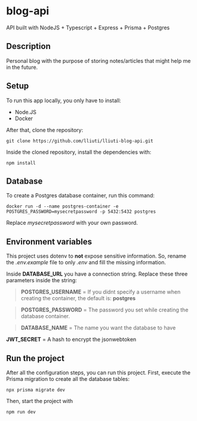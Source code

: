 # blog-api

API built with NodeJS + Typescript + Express + Prisma + Postgres

## Description

Personal blog with the purpose of storing notes/articles that might help me in the future.

## Setup

To run this app locally, you only have to install:

- Node.JS
- Docker

After that, clone the repository:

```
git clone https://github.com/lliuti/lliuti-blog-api.git
```

Inside the cloned repository, install the dependencies with:

```
npm install
```

## Database

To create a Postgres database container, run this command:

```
docker run -d --name postgres-container -e POSTGRES_PASSWORD=mysecretpassword -p 5432:5432 postgres
```

Replace _mysecretpassword_ with your own password.

## Environment variables

This project uses dotenv to **not** expose sensitive information. So, rename the _.env.example_ file to only _.env_ and fill the missing information.

Inside **DATABASE_URL** you have a connection string. Replace these three parameters inside the string:

> **POSTGRES_USERNAME** = If you didnt specify a username when creating the container, the default is: **postgres**

> **POSTGRES_PASSWORD** = The password you set while creating the database container.

> **DATABASE_NAME** = The name you want the database to have

**JWT_SECRET** = A hash to encrypt the jsonwebtoken

## Run the project

After all the configuration steps, you can run this project.
First, execute the Prisma migration to create all the database tables:

```
npx prisma migrate dev
```

Then, start the project with

```
npm run dev
```
